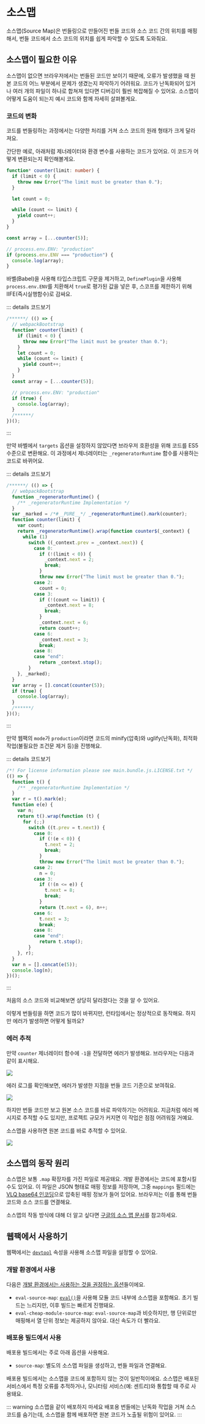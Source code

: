 # 소스맵

소스맵(Source Map)은 번들링으로 만들어진 번들 코드와 소스 코드 간의 위치를 매핑해서, 번들 코드에서 소스 코드의 위치를 쉽게 파악할 수 있도록 도와줘요.

## 소스맵이 필요한 이유

소스맵이 없으면 브라우저에서는 번들된 코드만 보이기 때문에, 오류가 발생했을 때 원본 코드의 어느 부분에서 문제가 생겼는지 파악하기 어려워요.
코드가 난독화되어 있거나 여러 개의 파일이 하나로 합쳐져 있다면 디버깅이 훨씬 복잡해질 수 있어요. 소스맵이 어떻게 도움이 되는지 예시 코드와 함께 자세히 살펴볼게요.

### 코드의 변화

코드를 번들링하는 과정에서는 다양한 처리를 거쳐 소스 코드의 원래 형태가 크게 달라져요.

간단한 예로, 아래처럼 제너레이터와 환경 변수를 사용하는 코드가 있어요. 이 코드가 어떻게 변환되는지 확인해볼게요.

```ts
function* counter(limit: number) {
  if (limit < 0) {
    throw new Error("The limit must be greater than 0.");
  }

  let count = 0;

  while (count <= limit) {
    yield count++;
  }
}

const array = [...counter(5)];

// process.env.ENV: "production"
if (process.env.ENV === "production") {
  console.log(array);
}
```

바벨(Babel)을 사용해 타입스크립트 구문을 제거하고, `DefinePlugin`을 사용해 `process.env.ENV`를 치환해서 `true`로 평가된 값을 넣은 후, 스코프를 제한하기 위해 IIFE(즉시실행함수)로 감싸요.

::: details 코드보기

```js
/******/ (() => {
  // webpackBootstrap
  function* counter(limit) {
    if (limit < 0) {
      throw new Error("The limit must be greater than 0.");
    }
    let count = 0;
    while (count <= limit) {
      yield count++;
    }
  }
  const array = [...counter(5)];

  // process.env.ENV: "production"
  if (true) {
    console.log(array);
  }
  /******/
})();
```

:::

만약 바벨에서 `targets` 옵션을 설정하지 않았다면 브라우저 호환성을 위해 코드를 ES5 수준으로 변환해요. 이 과정에서 제너레이터는 `_regeneratorRuntime` 함수를 사용하는 코드로 바뀌어요.

::: details 코드보기

```js
/******/ (() => {
  // webpackBootstrap
  function _regeneratorRuntime() {
    /** _regeneratorRuntime Implementation */
  }
  var _marked = /*#__PURE__*/ _regeneratorRuntime().mark(counter);
  function counter(limit) {
    var count;
    return _regeneratorRuntime().wrap(function counter$(_context) {
      while (1)
        switch ((_context.prev = _context.next)) {
          case 0:
            if (!(limit < 0)) {
              _context.next = 2;
              break;
            }
            throw new Error("The limit must be greater than 0.");
          case 2:
            count = 0;
          case 3:
            if (!(count <= limit)) {
              _context.next = 8;
              break;
            }
            _context.next = 6;
            return count++;
          case 6:
            _context.next = 3;
            break;
          case 8:
          case "end":
            return _context.stop();
        }
    }, _marked);
  }
  var array = [].concat(counter(5));
  if (true) {
    console.log(array);
  }
  /******/
})();
```

:::

만약 웹팩의 `mode`가 `production`이라면 코드의 minify(압축)와 uglify(난독화), 최적화 작업(불필요한 조건문 제거 등)을 진행해요.

::: details 코드보기

```js
/*! For license information please see main.bundle.js.LICENSE.txt */
(() => {
  function t() {
    /** _regeneratorRuntime Implementation */
  }
  var r = t().mark(e);
  function e(e) {
    var n;
    return t().wrap(function (t) {
      for (;;)
        switch ((t.prev = t.next)) {
          case 0:
            if (!(e < 0)) {
              t.next = 2;
              break;
            }
            throw new Error("The limit must be greater than 0.");
          case 2:
            n = 0;
          case 3:
            if (!(n <= e)) {
              t.next = 8;
              break;
            }
            return (t.next = 6), n++;
          case 6:
            t.next = 3;
            break;
          case 8:
          case "end":
            return t.stop();
        }
    }, r);
  }
  var n = [].concat(e(5));
  console.log(n);
})();
```

:::

처음의 소스 코드와 비교해보면 상당히 달라졌다는 것을 알 수 있어요.

이렇게 번들링을 하면 코드가 많이 바뀌지만, 런타임에서는 정상적으로 동작해요. 하지만 에러가 발생하면 어떻게 될까요?

### 에러 추적

만약 `counter` 제너레이터 함수에 `-1`을 전달하면 에러가 발생해요. 브라우저는 다음과 같이 표시해요.

![](../../images/source-map-1.png)

에러 로그를 확인해보면, 에러가 발생한 지점을 번들 코드 기준으로 보여줘요.

![](../../images/source-map-2.png)

하지만 번들 코드만 보고 원본 소스 코드를 바로 파악하기는 어려워요. 지금처럼 에러 메시지로 추적할 수도 있지만, 프로젝트 규모가 커지면 이 작업은 점점 어려워질 거예요.

소스맵을 사용하면 원본 코드를 바로 추적할 수 있어요.

![](../../images/source-map-3.png)

## 소스맵의 동작 원리

소스맵은 보통 `.map` 확장자를 가진 파일로 제공돼요. 개발 환경에서는 코드에 포함시킬 수도 있어요. 이 파일은 JSON 형태로 매핑 정보를 저장하며, 그중 `mappings` 필드에는 [VLQ base64 인코딩](https://developer.chrome.com/blog/sourcemaps?hl=ko#base64_vlq_and_keeping_the_source_map_small)으로 압축된 매핑 정보가 들어 있어요. 브라우저는 이를 통해 번들 코드와 소스 코드를 연결해요.

소스맵의 작동 방식에 대해 더 알고 싶다면 [구글의 소스 맵 문서](https://web.dev/articles/source-maps?hl=ko)를 참고하세요.

## 웹팩에서 사용하기

웹팩에서는 [`devtool`](https://webpack.kr/configuration/devtool/#devtool) 속성을 사용해 소스맵 파일을 설정할 수 있어요.

### 개발 환경에서 사용

다음은 [개발 환경에서는 사용하는 것을 권장하는 옵션](https://webpack.kr/configuration/devtool/#development)들이에요.

- `eval-source-map`: [`eval()`](https://developer.mozilla.org/ko/docs/Web/JavaScript/Reference/Global_Objects/eval)을 사용해 모듈 코드 내부에 소스맵을 포함해요. 초기 빌드는 느리지만, 이후 빌드는 빠르게 진행돼요.
- `eval-cheap-module-source-map`: `eval-source-map`과 비슷하지만, 행 단위로만 매핑해서 열 단위 정보는 제공하지 않아요. 대신 속도가 더 빨라요.

### 배포용 빌드에서 사용

배포용 빌드에서는 주로 아래 옵션을 사용해요.

- `source-map`: 별도의 소스맵 파일을 생성하고, 번들 파일과 연결해요.

배포용 빌드에서는 소스맵을 코드에 포함하지 않는 것이 일반적이에요. 소스맵은 배포된 서비스에서 특정 오류를 추적하거나, 모니터링 서비스(예: 센트리)와 통합할 때 주로 사용돼요.

::: warning 소스맵을 같이 배포하지 마세요
배포용 번들에는 난독화 작업을 거쳐 소스 코드를 숨기는데, 소스맵을 함께 배포하면 원본 코드가 노출될 위험이 있어요.
:::
